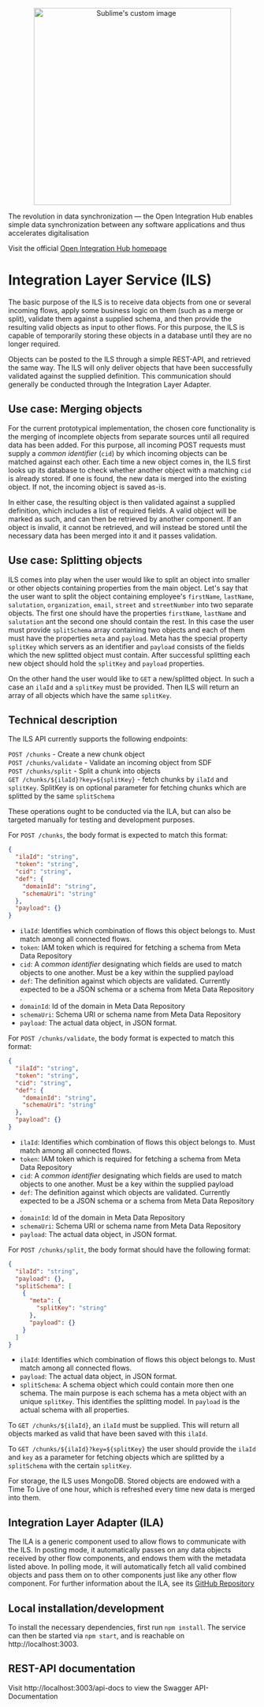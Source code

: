 <p align="center">
  <img src="https://github.com/openintegrationhub/openintegrationhub/blob/master/Assets/medium-oih-einzeilig-zentriert.jpg" alt="Sublime's custom image" width="400"/>
</p>

The revolution in data synchronization — the Open Integration Hub enables simple data synchronization between any software applications and thus accelerates digitalisation

Visit the official [Open Integration Hub homepage](https://www.openintegrationhub.org/)

# Integration Layer Service (ILS)

The basic purpose of the ILS is to receive data objects from one or several incoming flows, apply some business logic on them (such as a merge or split), validate them against a supplied schema, and then provide the resulting valid objects as input to other flows. For this purpose, the ILS is capable of temporarily storing these objects in a database until they are no longer required.

Objects can be posted to the ILS through a simple REST-API, and retrieved the same way. The ILS will only deliver objects that have been successfully validated against the supplied definition. This communication should generally be conducted through the Integration Layer Adapter.

## Use case: Merging objects

For the current prototypical implementation, the chosen core functionality is the merging of incomplete objects from separate sources until all required data has been added. For this purpose, all incoming POST requests must supply a _common identifier_ (`cid`) by which incoming objects can be matched against each other. Each time a new object comes in, the ILS first looks up its database to check whether another object with a matching `cid` is already stored. If one is found, the new data is merged into the existing object. If not, the incoming object is saved as-is.

In either case, the resulting object is then validated against a supplied definition, which includes a list of required fields. A valid object will be marked as such, and can then be retrieved by another component. If an object is invalid, it cannot be retrieved, and will instead be stored until the necessary data has been merged into it and it passes validation.

## Use case: Splitting objects

ILS comes into play when the user would like to split an object into smaller or other objects containing properties from the main object. Let's say that the user want to split the object containing employee's `firstName`, `lastName`, `salutation`, `organization`, `email`, `street` and `streetNumber` into two separate objects. The first one should have the properties `firstName`, `lastName` and `salutation` ant the second one should contain the rest. In this case the user must provide `splitSchema` array containing two objects and each of them must have the properties `meta` and `payload`. Meta has the special property `splitKey` which servers as an identifier and `payload` consists of the fields which the new splitted object must contain. After successful splitting each new object should hold the `splitKey` and `payload` properties.

On the other hand the user would like to `GET` a new/splitted object. In such a case an `ilaId` and a `splitKey` must be provided. Then ILS will return an array of all objects which have the same `splitKey`.

## Technical description

The ILS API currently supports the following endpoints:

`POST /chunks` - Create a new chunk object  
`POST /chunks/validate` - Validate an incoming object from SDF  
`POST /chunks/split` - Split a chunk into objects  
`GET /chunks/${ilaId}?key=${splitKey}` - fetch chunks by `ilaId` and `splitKey`. SplitKey is on optional parameter for fetching chunks which are splitted by the same `splitSchema`

These operations ought to be conducted via the ILA, but can also be targeted manually for testing and development purposes.

For `POST /chunks`, the body format is expected to match this format:

```json
{
  "ilaId": "string",
  "token": "string",
  "cid": "string",
  "def": {
    "domainId": "string",
    "schemaUri": "string"
  },
  "payload": {}
}
```

- `ilaId`: Identifies which combination of flows this object belongs to. Must match among all connected flows.
- `token`: IAM token which is required for fetching a schema from Meta Data Repository
- `cid`: A _common identifier_ designating which fields are used to match objects to one another. Must be a key within the supplied payload
- `def`: The definition against which objects are validated. Currently expected to be a JSON schema or a schema from Meta Data Repository .
- `domainId`: Id of the domain in Meta Data Repository
- `schemaUri`: Schema URI or schema name from Meta Data Repository
- `payload`: The actual data object, in JSON format.

For `POST /chunks/validate`, the body format is expected to match this format:

```json
{
  "ilaId": "string",
  "token": "string",
  "cid": "string",
  "def": {
    "domainId": "string",
    "schemaUri": "string"
  },
  "payload": {}
}
```

- `ilaId`: Identifies which combination of flows this object belongs to. Must match among all connected flows.
- `token`: IAM token which is required for fetching a schema from Meta Data Repository
- `cid`: A _common identifier_ designating which fields are used to match objects to one another. Must be a key within the supplied payload
- `def`: The definition against which objects are validated. Currently expected to be a JSON schema or a schema from Meta Data Repository .
- `domainId`: Id of the domain in Meta Data Repository
- `schemaUri`: Schema URI or schema name from Meta Data Repository
- `payload`: The actual data object, in JSON format.

For `POST /chunks/split`, the body format should have the following format:

```json
{
  "ilaId": "string",
  "payload": {},
  "splitSchema": [
    {
      "meta": {
        "splitKey": "string"
      },
      "payload": {}
    }
  ]
}
```

- `ilaId`: Identifies which combination of flows this object belongs to. Must match among all connected flows.
- `payload`: The actual data object, in JSON format.
- `splitSchema`: A schema object which could contain more then one schema. The main purpose is each schema has a meta object with an unique `splitKey`. This identifies the splitting model. In `payload` is the actual schema with all properties.

To `GET /chunks/${ilaId}`, an `ilaId` must be supplied. This will return all objects marked as valid that have been saved with this `ilaId`.

To `GET /chunks/${ilaId}?key=${splitKey}` the user should provide the `ilaId` and `key` as a parameter for fetching objects which are splitted by a `splitSchema` with the certain `splitKey`.

For storage, the ILS uses MongoDB. Stored objects are endowed with a Time To Live of one hour, which is refreshed every time new data is merged into them.

## Integration Layer Adapter (ILA)

The ILA is a generic component used to allow flows to communicate with the ILS. In posting mode, it automatically passes on any data objects received by other flow components, and endows them with the metadata listed above. In polling mode, it will automatically fetch all valid combined objects and pass them on to other components just like any other flow component. For further information about the ILA, see its [GitHub Repository](https://github.com/openintegrationhub/integration-layer-adapter)

## Local installation/development

To install the necessary dependencies, first run `npm install`. The service can then be started via `npm start`, and is reachable on http://localhost:3003.

## REST-API documentation

Visit http://localhost:3003/api-docs to view the Swagger API-Documentation
